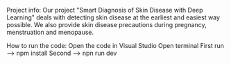 Project info: 
Our project "Smart Diagnosis of Skin Disease with Deep Learning" deals with detecting skin disease at the earliest and easiest way possible. We also provide skin disease precautions during pregnancy, menstruation and menopause.

How to run the code:
Open the code in Visual Studio
Open terminal
First run -->  npm install
Second -->  npn run dev

